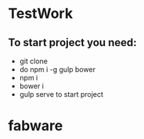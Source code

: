 TestWork
======================


To start project you need: 
-----

* git clone
* do npm i -g gulp bower
* npm i
* bower i
* gulp serve to start project
# fabware
